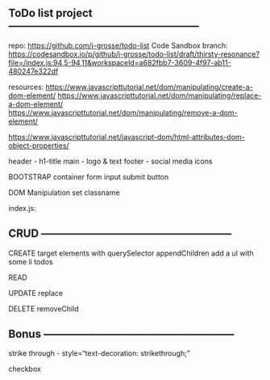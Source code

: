 ## ToDo list project ——————————————————

repo: https://github.com/j-grosse/todo-list
Code Sandbox branch: https://codesandbox.io/p/github/j-grosse/todo-list/draft/thirsty-resonance?file=/index.js:94,5-94,11&workspaceId=a682fbb7-3609-4f97-ab11-480247e322df


resources:
https://www.javascripttutorial.net/dom/manipulating/create-a-dom-element/
https://www.javascripttutorial.net/dom/manipulating/replace-a-dom-element/
https://www.javascripttutorial.net/dom/manipulating/remove-a-dom-element/

https://www.javascripttutorial.net/javascript-dom/html-attributes-dom-object-properties/




header - h1-title
main - logo & text
footer - social media icons

BOOTSTRAP
container
form
input
submit button

DOM Manipulation
set classname


index.js:
## CRUD ——————————————————

CREATE
target elements with querySelector
appendChildren
add a ul with some li todos

READ

UPDATE
replace

DELETE
removeChild

## Bonus ——————————————————

strike through - style=“text-decoration: strikethrough;”

checkbox
